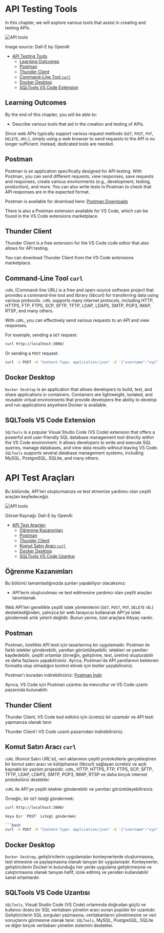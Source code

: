 # API Testing Tools

In this chapter, we will explore various tools that assist in creating and testing APIs.

![API tools](API-tools.webp)

Image source: Dall-E by OpenAI

- [API Testing Tools](#api-testing-tools)
  - [Learning Outcomes](#learning-outcomes)
  - [Postman](#postman)
  - [Thunder Client](#thunder-client)
  - [Command-Line Tool `curl`](#command-line-tool-curl)
  - [Docker Desktop](#docker-desktop)
  - [SQLTools VS Code Extension](#sqltools-vs-code-extension)

## Learning Outcomes

By the end of this chapter, you will be able to:

- Describe various tools that aid in the creation and testing of APIs.

Since web APIs typically support various request methods (`GET`, `POST`, `PUT`, `DELETE`, etc.), simply using a web browser to send requests to the API is no longer sufficient. Instead, dedicated tools are needed.

## Postman

Postman is an application specifically designed for API testing. With Postman, you can send different requests, view responses, save requests and responses, create various environments (e.g., development, testing, production), and more. You can also write tests in Postman to check that API responses are in the expected format.

Postman is available for download here: [Postman Downloads](https://www.postman.com/downloads/)

There is also a Postman extension available for VS Code, which can be found in the VS Code extensions marketplace.

## Thunder Client

Thunder Client is a free extension for the VS Code code editor that also allows for API testing.

You can download Thunder Client from the VS Code extensions marketplace.

## Command-Line Tool `curl`

`cURL` (Command-line URL) is a free and open-source software project that provides a command-line tool and library (libcurl) for transferring data using various protocols. `cURL` supports many internet protocols, including HTTP, HTTPS, FTP, FTPS, SCP, SFTP, TFTP, LDAP, LDAPS, SMTP, POP3, IMAP, RTSP, and many others.

With `cURL`, you can effectively send various requests to an API and view responses.

For example, sending a `GET` request:

```bash
curl http://localhost:3000/
```

Or sending a `POST` request:

```bash
curl -X POST -H "Content-Type: application/json" -d '{"username":"xyz","password":"xyz"}' http://localhost:3000/login
```

## Docker Desktop

`Docker Desktop` is an application that allows developers to build, test, and share applications in containers. Containers are lightweight, isolated, and reusable virtual environments that provide developers the ability to develop and run applications anywhere Docker is available.

## SQLTools VS Code Extension

`SQLTools` is a popular Visual Studio Code (VS Code) extension that offers a powerful and user-friendly SQL database management tool directly within the VS Code environment. It allows developers to write and execute SQL queries, manage databases, and view data results without leaving VS Code. `SQLTools` supports several database management systems, including MySQL, PostgreSQL, SQLite, and many others.

# API Test Araçları

Bu bölümde, API'leri oluşturmanıza ve test etmenize yardımcı olan çeşitli araçları keşfedeceğiz.

![API tools](API-tools.webp)

Görsel Kaynağı: Dall-E by OpenAI

- [API Test Araçları](#api-test-araçları)
  - [Öğrenme Kazanımları](#öğrenme-kazanımları)
  - [Postman](#postman)
  - [Thunder Client](#thunder-client)
  - [Komut Satırı Aracı `curl`](#komut-satırı-aracı-curl)
  - [Docker Desktop](#docker-desktop)
  - [SQLTools VS Code Uzantısı](#sqltools-vs-code-uzantısı)

## Öğrenme Kazanımları

Bu bölümü tamamladığınızda şunları yapabiliyor olacaksınız:

- API'lerin oluşturulması ve test edilmesine yardımcı olan çeşitli araçları tanımlamak.

Web API'leri genellikle çeşitli istek yöntemlerini (`GET`, `POST`, `PUT`, `DELETE` vb.) desteklediğinden, yalnızca bir web tarayıcısı kullanarak API'ye istek göndermek artık yeterli değildir. Bunun yerine, özel araçlara ihtiyaç vardır.

## Postman

Postman, özellikle API testi için tasarlanmış bir uygulamadır. Postman ile farklı istekler gönderebilir, yanıtları görüntüleyebilir, istekleri ve yanıtları kaydedebilir, çeşitli ortamlar (örneğin, geliştirme, test, üretim) oluşturabilir ve daha fazlasını yapabilirsiniz. Ayrıca, Postman'da API yanıtlarının beklenen formatta olup olmadığını kontrol etmek için testler yazabilirsiniz.

Postman'ı buradan indirebilirsiniz: [Postman İndir](https://www.postman.com/downloads/)

Ayrıca, VS Code için Postman uzantısı da mevcuttur ve VS Code uzantı pazarında bulunabilir.

## Thunder Client

Thunder Client, VS Code kod editörü için ücretsiz bir uzantıdır ve API testi yapmanıza olanak tanır.

Thunder Client'ı VS Code uzantı pazarından indirebilirsiniz.

## Komut Satırı Aracı `curl`

`cURL` (Komut Satırı URL'si), veri aktarımını çeşitli protokollerle gerçekleştiren bir komut satırı aracı ve kütüphanesi (libcurl) sağlayan ücretsiz ve açık kaynaklı bir yazılım projesidir. `cURL`, HTTP, HTTPS, FTP, FTPS, SCP, SFTP, TFTP, LDAP, LDAPS, SMTP, POP3, IMAP, RTSP ve daha birçok internet protokolünü destekler.

`cURL` ile API'ye çeşitli istekler gönderebilir ve yanıtları görüntüleyebilirsiniz.

Örneğin, bir `GET` isteği göndermek:

```bash
curl http://localhost:3000/

Veya bir `POST` isteği göndermek:

```bash
curl -X POST -H "Content-Type: application/json" -d '{"username":"xyz","password":"xyz"}' http://localhost:3000/login
```
## Docker Desktop
`Docker Desktop`, geliştiricilerin uygulamaları konteynerlerde oluşturmasına, test etmesine ve paylaşmasına olanak tanıyan bir uygulamadır. Konteynerler, geliştiricilerin Docker'ın bulunduğu her yerde uygulama geliştirmesine ve çalıştırmasına olanak tanıyan hafif, izole edilmiş ve yeniden kullanılabilir sanal ortamlardır.

## SQLTools VS Code Uzantısı
`SQLTools`, Visual Studio Code (VS Code) ortamında doğrudan güçlü ve kullanıcı dostu bir SQL veritabanı yönetim aracı sunan popüler bir uzantıdır. Geliştiricilerin SQL sorguları yazmasına, veritabanlarını yönetmesine ve veri sonuçlarını görmesine olanak tanır.  `SQLTools`, MySQL, PostgreSQL, SQLite ve diğer birçok veritabanı yönetim sistemini destekler.


